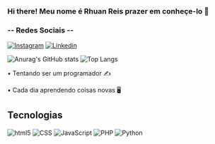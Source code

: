 ### Hi there! Meu nome é Rhuan Reis prazer em conheçe-lo 👋

###  -- Redes Sociais --
[![Instagram](https://img.shields.io/badge/Instagram-E4405F?style=for-the-badge&logo=instagram&logoColor=white)](https://www.instagram.com/rhuan.log/)
[![Linkedin](https://img.shields.io/badge/LinkedIn-0077B5?style=for-the-badge&logo=linkedin&logoColor=white)](https://www.linkedin.com/in/most-magic-3503a126b/) 

![Anurag's GitHub stats](https://github-readme-stats.vercel.app/api?username=MostMagic&show_icons=true&theme=radical)
![Top Langs](https://github-readme-stats.vercel.app/api/top-langs/?username=MostMagic&layout=compact&theme=github_dark)

• Tentando ser um programador ✍️

• Cada dia aprendendo coisas novas 🖥️

## Tecnologias
<div>
<img align="center" alt="html5" src="https://img.shields.io/badge/HTML-239120?style=for-the-badge&logo=html5&logoColor=white">
<img align="center" alt="CSS" src="https://img.shields.io/badge/CSS-239120?&style=for-the-badge&logo=css3&logoColor=white">
<img align="center" alt="JavaScript" src="https://img.shields.io/badge/JavaScript-F7DF1E?style=for-the-badge&logo=javascript&logoColor=black">
<img align="center" alt="PHP" src="https://img.shields.io/badge/PHP-777BB4?style=for-the-badge&logo=php&logoColor=white">
<img align="center" alt="Python" src="https://img.shields.io/badge/Python-3776AB?style=for-the-badge&logo=python&logoColor=white">
</div>



